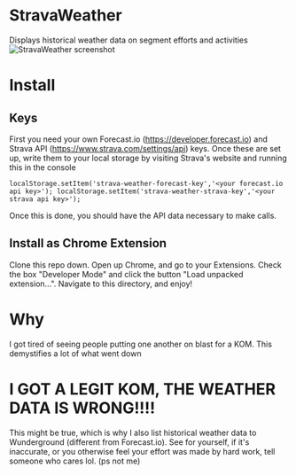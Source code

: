 # StravaWeather
Displays historical weather data on segment efforts and activities
![StravaWeather screenshot](https://raw.githubusercontent.com/o2dazone/StravaWeather/master/screenshot.png "StravaWeather screenshot")

# Install
## Keys
First you need your own Forecast.io (https://developer.forecast.io) and Strava API (https://www.strava.com/settings/api) keys. Once these are set up, write them to your local storage by visiting Strava's website and running this in the console
```
localStorage.setItem('strava-weather-forecast-key','<your forecast.io api key>'); localStorage.setItem('strava-weather-strava-key','<your strava api key>');
```
Once this is done, you should have the API data necessary to make calls.

## Install as Chrome Extension
Clone this repo down. Open up Chrome, and go to your Extensions. Check the box "Developer Mode" and click the button "Load unpacked extension...". Navigate to this directory, and enjoy!

# Why
I got tired of seeing people putting one another on blast for a KOM. This demystifies a lot of what went down

# I GOT A LEGIT KOM, THE WEATHER DATA IS WRONG!!!!
This might be true, which is why I also list historical weather data to Wunderground (different from Forecast.io). See for yourself, if it's inaccurate, or you otherwise feel your effort was made by hard work, tell someone who cares lol. (ps not me)